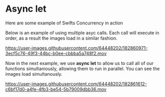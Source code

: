 
# Async let 

Here are some example of Swifts Concurrency in action 


Below is an example of using multiple asyc calls. Each call will execute in order, as a result the images load in a similar fashion.

https://user-images.githubusercontent.com/64448202/182860971-3ecf5c76-49f3-44bc-b0ee-cbbba5a748f2.mov

Now in the next example, we use **async let** to allow us to call all of our functions simultaniously, allowing them to run in parallel. You can see the images load simultanously.


https://user-images.githubusercontent.com/64448202/182861612-c6bf17d0-a4fe-4fb3-be54-5b79009dbb36.mov






